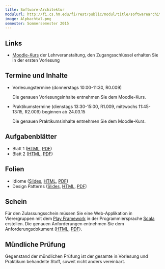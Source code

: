```yaml
---
title: Software-Architektur
modulurl: http://fi.cs.hm.edu/fi/rest/public/modul/title/softwarearchitektur
image: Alpbachtal.png
semester: Sommersemester 2015
---
```


<div class="row">
<div class="span6">

## Links

-   [Moodle-Kurs](https://moodle.hm.edu/course/view.php?id=5993) der
    Lehrveranstaltung, den Zugangsschlüssel erhalten Sie in der ersten Vorlesung

## Termine und Inhalte

-   Vorlesungstermine (donnerstags 10:00-11:30, R0.009)

    Die genauen Vorlesungsinhalte entnehmen Sie dem Moodle-Kurs.

-   Praktikumstermine (dienstags 13:30-15:00, R1.009, mittwochs 11:45-13:15,
    R2.009) beginnen ab 24.03.15

    Die genauen Praktikumsinhalte entnehmen Sie dem Moodle-Kurs.

## Aufgabenblätter

-   Blatt 1 ([HTML](/lectures/sa/html/Blatt01.html),
             [PDF](/lectures/sa/pdf/Blatt01.pdf))
-   Blatt 2 ([HTML](/lectures/sa/html/Blatt02.html),
             [PDF](/lectures/sa/pdf/Blatt02.pdf))

## Folien

-   Idiome
    ([Slides](/lectures/sa/presentation/01_Idiome.html),
    [HTML](/lectures/sa/html/01_Idiome.html),
    [PDF](/lectures/sa/pdf/01_Idiome.pdf))
-   Design Patterns
    ([Slides](/lectures/sa/presentation/02_DesignPatterns.html),
    [HTML](/lectures/sa/html/02_DesignPatterns.html),
    [PDF](/lectures/sa/pdf/02_DesignPatterns.pdf))

</div>
<div class="span6">

## Schein

Für den Zulassungsschein müssen Sie eine Web-Applikation in
Vierergruppen mit dem [Play Framework](https://www.playframework.com/) in der
Programmiersprache [Scala](http://scala-lang.org/) erstellen. Die genauen
Anforderungen entnehmen Sie dem Anforderungsdokument
([HTML](/lectures/sa/html/WebApp.html), [PDF](/lectures/sa/pdf/WebApp.pdf)).

## Mündliche Prüfung

Gegenstand der mündlichen Prüfung ist der gesamte in Vorlesung und Praktikum
behandelte Stoff, soweit nicht anders vereinbart.

</div>
</div>

